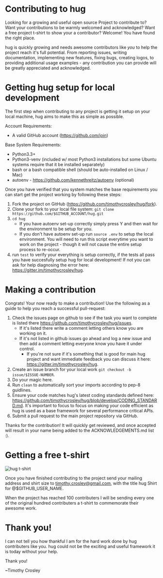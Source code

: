 Contributing to hug
=========
Looking for a growing and useful open source Project to contribute to?
Want your contributions to be warmly welcomed and acknowledged?
Want a free project t-shirt to show your a contributor?
Welcome! You have found the right place.

hug is quickly growing and needs awesome contributors like *you* to help the project reach it's full potential.
From reporting issues, writing documentation, implementing new features, fixing bugs, creating logos, to providing additional usage examples - any contribution you can provide will be greatly appreciated and acknowledged.

Getting hug setup for local development
=========
The first step when contributing to any project is getting it setup on your local machine, hug aims to make this as simple as possible.

Account Requirements:
- A valid GitHub account (https://github.com/join)

Base System Requirements:
- Python3.3+
- Python3-venv (included w/ most Python3 installations but some Ubuntu systems require that it be installed separately)
- bash or a bash compatible shell (should be auto-installed on Linux / Mac)
- autoenv - https://github.com/kennethreitz/autoenv (optional)

Once you have verified that you system matches the base requirements you can start get the project working by following these steps:

1. Fork the project on GitHub (https://github.com/timothycrosley/hug/fork).
2. Clone your fork to your local file system:
    `git clone https://github.com/$GITHUB_ACCOUNT/hug.git`
3. `cd hug`
    - If you have autoenv set-up correctly simply press Y and then wait for the environment to be setup for you.
    - If you don't have autoenv set-up run `source .env` to setup the local environment. You will need to run this script everytime you want to work on the project - though it will not cause the entire setup process to re-occur.
4. run `test` to verify your everything is setup correctly, if the tests all pass you have succesfully setup hug for local development! If not you can ask for help diagnosing the error here: https://gitter.im/timothycrosley/hug.

Making a contribution
=========
Congrats! Your now ready to make a contribution! Use the following as a guide to help you reach a successful pull-request:

1. Check the issues page on github to see if the task you want to complete is listed there https://github.com/timothycrosley/hug/issues.
    - If it's listed there write a comment letting others know you are working on it.
    - If it's not listed in github issues go ahead and log a new issue and then add a comment letting everyone know you have it under control.
        - If you're not sure if it's something that is good for main hug project and want immediate feedback you can discuss it here: https://gitter.im/timothycrosley/hug.
2. Create an issue branch for your local work `git checkout -b issue/$ISSUE-NUMBER`.
3. Do your magic here.
4. Run `clean` to automatically sort your imports according to pep-8 guidlines.
5. Ensure your code matches hug's latest coding standards defined here: https://github.com/timothycrosley/hug/blob/develop/CODING_STANDARD.md. It's important to focus to focus on making your code efficient as hug is used as a base framework for several performance critical APIs.
7. Submit a pull request to the main project repository via GitHub.

Thanks for the contribution! It will quickly get reviewed, and once accepted will result in your name being added to the ACKNOWLEDGEMENTS.md list :).

Getting a free t-shirt
=========
![hug t-shirt](https://raw.github.com/timothycrosley/hug/develop/artwork/t-shirt.png)

Once you have finished contributing to the project send your mailing address and shirt size to timothy.crosley@gmail.com, with the title hug Shirt for @$GITHUB_USER_NAME.

When the project has reached 100 contributers I will be sending every one of the original hundred contributers a t-shirt to commemorate their awesome work.

Thank you!
=========
I can not tell you how thankful I am for the hard work done by hug contributers like you. hug could not be the exciting and useful framework it is today without your help.

Thank you!

~Timothy Crosley
